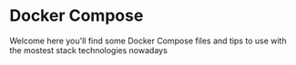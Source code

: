 # Docker Compose


Welcome here you'll find some Docker Compose files and tips to use with the mostest stack technologies nowadays

